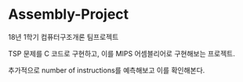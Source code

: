 # Assembly-Project
18년 1학기 컴퓨터구조개론 팀프로젝트

TSP 문제를 C 코드로 구현하고, 이를 MIPS 어셈블리어로 구현해보는 프로젝트.

추가적으로 number of instructions를 예측해보고 이를 확인해본다.
